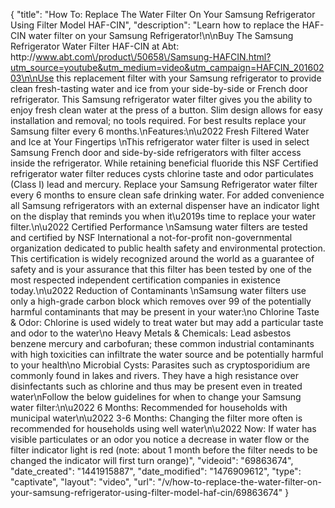 {
    "title": "How To: Replace The Water Filter On Your Samsung Refrigerator Using Filter Model HAF-CIN",
    "description": "Learn how to replace the HAF-CIN water filter on your Samsung Refrigerator!\n\nBuy The Samsung Refrigerator Water Filter HAF-CIN at Abt: http:\/\/www.abt.com\/product\/50658\/Samsung-HAFCIN.html?utm_source=youtube&utm_medium=video&utm_campaign=HAFCIN_20160203\n\nUse this replacement filter with your Samsung refrigerator to provide clean fresh-tasting water and ice from your side-by-side or French door refrigerator. This Samsung refrigerator water filter gives you the ability to enjoy fresh clean water at the press of a button. Slim design allows for easy installation and removal; no tools required. For best results replace your Samsung filter every 6 months.\nFeatures:\n\u2022 Fresh Filtered Water and Ice at Your Fingertips \nThis refrigerator water filter is used in select Samsung French door and side-by-side refrigerators with filter access inside the refrigerator. While retaining beneficial fluoride this NSF Certified refrigerator water filter reduces cysts chlorine taste and odor particulates (Class I) lead and mercury. Replace your Samsung Refrigerator water filter every 6 months to ensure clean safe drinking water. For added convenience all Samsung refrigerators with an external dispenser have an indicator light on the display that reminds you when it\u2019s time to replace your water filter.\n\u2022 Certified Performance \nSamsung water filters are tested and certified by NSF International a not-for-profit non-governmental organization dedicated to public health safety and environmental protection. This certification is widely recognized around the world as a guarantee of safety and is your assurance that this filter has been tested by one of the most respected independent certification companies in existence today.\n\u2022 Reduction of Contaminants \nSamsung water filters use only a high-grade carbon block which removes over 99 of the potentially harmful contaminants that may be present in your water:\no Chlorine Taste & Odor: Chlorine is used widely to treat water but may add a particular taste and odor to the water\no Heavy Metals & Chemicals: Lead asbestos benzene mercury and carbofuran; these common industrial contaminants with high toxicities can infiltrate the water source and be potentially harmful to your health\no Microbial Cysts: Parasites such as cryptosporidium are commonly found in lakes and rivers. They have a high resistance over disinfectants such as chlorine and thus may be present even in treated water\nFollow the below guidelines for when to change your Samsung water filter:\n\u2022 6 Months: Recommended for households with municipal water\n\u2022 3-6 Months: Changing the filter more often is recommended for households using well water\n\u2022 Now: If water has visible particulates or an odor you notice a decrease in water flow or the filter indicator light is red (note: about 1 month before the filter needs to be changed the indicator will first turn orange)",
    "videoid": "69863674",
    "date_created": "1441915887",
    "date_modified": "1476909612",
    "type": "captivate",
    "layout": "video",
    "url": "\/v\/how-to-replace-the-water-filter-on-your-samsung-refrigerator-using-filter-model-haf-cin\/69863674"
}